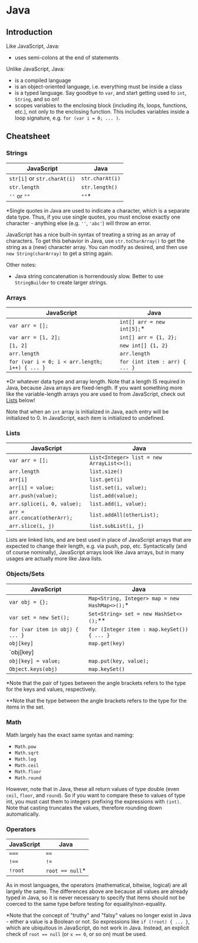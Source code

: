 # Java

## Introduction

Like JavaScript, Java:
* uses semi-colons at the end of statements

Unlike JavaScript, Java:
* is a compiled language
* is an object-oriented language, i.e. everything must be inside a class
* is a typed language. Say goodbye to `var`, and start getting used to `int`, `String`, and so on!
* scopes variables to the enclosing block (including ifs, loops, functions, etc.), not only to the enclosing function. This includes variables inside a loop signature, e.g. `for (var i = 0; ... )`.


## Cheatsheet

### Strings
JavaScript | Java
---------- | ----
`str[i]` or `str.charAt(i)` | `str.charAt(i)`
`str.length` | `str.length()`
`''` or `""` | `""`*

*Single quotes in Java are used to indicate a character, which is a separate data type. Thus, if you use single quotes, you must enclose exactly one character - anything else (e.g. `''`, `'abc'`) will throw an error.

JavaScript has a nice built-in syntax of treating a string as an array of characters. To get this behavior in Java, use `str.toCharArray()` to get the string as a (new) character array. You can modify as desired, and then use `new String(charArray)` to get a string again.

Other notes:
* Java string concatenation is horrendously slow. Better to use `StringBuilder` to create larger strings.


### Arrays
JavaScript | Java
---------- | ----
`var arr = [];` | `int[] arr = new int[5];`*
`var arr = [1, 2];` | `int[] arr = {1, 2};`
`[1, 2]` | `new int[] {1, 2}`
`arr.length` | `arr.length`
`for (var i = 0; i < arr.length; i++) { ... }` | `for (int item : arr) { ... }`

*Or whatever data type and array length. Note that a length IS required in Java, because Java arrays are fixed-length. If you want something more like the variable-length arrays you are used to from JavaScript, check out [Lists](#lists) below!

Note that when an `int` array is initialized in Java, each entry will be initialized to 0. In JavaScript, each item is initialized to undefined.


### Lists
JavaScript | Java
---------- | ----
`var arr = [];` | `List<Integer> list = new ArrayList<>();`
`arr.length` | `list.size()`
`arr[i]` | `list.get(i)`
`arr[i] = value;` | `list.set(i, value);`
`arr.push(value);` | `list.add(value);`
`arr.splice(i, 0, value);` | `list.add(i, value);`
`arr = arr.concat(otherArr);` | `list.addAll(otherList);`
`arr.slice(i, j)` | `list.subList(i, j)`

Lists are linked lists, and are best used in place of JavaScript arrays that are expected to change their length, e.g. via push, pop, etc. Syntactically (and of course nominally), JavaScript arrays look like Java arrays, but in many usages are actually more like Java lists.


### Objects/Sets
JavaScript | Java
---------- | ----
`var obj = {};` | `Map<String, Integer> map = new HashMap<>();`*
`var set = new Set();` | `Set<String> set = new HashSet<>();`**
`for (var item in obj) { ... }` | `for (Integer item : map.keySet()) { ... }`
`obj[key]` | `map.get(key)`
`obj[key] || 0` | `map.getOrDefault(key, 0)`
`obj[key] = value;` | `map.put(key, value);`
`Object.keys(obj)` | `map.keySet()`

\*Note that the pair of types between the angle brackets refers to the type for the keys and values, respectively.

\*\*Note that the type between the angle brackets refers to the type for the items in the set.


### Math

Math largely has the exact same syntax and naming:
* `Math.pow`
* `Math.sqrt`
* `Math.log`
* `Math.ceil`
* `Math.floor`
* `Math.round`

However, note that in Java, these all return values of type double (even `ceil`, `floor`, and `round`). So if you want to compare these to values of type int, you must cast them to integers prefixing the expressions with `(int)`. Note that casting truncates the values, therefore rounding down automatically.


### Operators
JavaScript | Java
---------- | ----
`===` | `==`
`!==` | `!=`
`!root` | `root == null`*

As in most languages, the operators (mathematical, bitwise, logical) are all largely the same. The differences above are because all values are already typed in Java, so it is never necessary to specify that items should not be coerced to the same type before testing for equality/non-equality.

*Note that the concept of "truthy" and "falsy" values no longer exist in Java - either a value is a Boolean or not. So expressions like `if (!root) { ... }`, which are ubiquitous in JavaScript, do not work in Java. Instead, an explicit check of `root == null` (or `x == 0`, or so on) must be used.